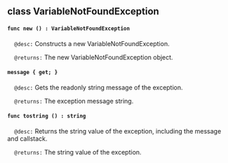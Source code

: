 ## class VariableNotFoundException

#### ```func new () : VariableNotFoundException```

&nbsp;&nbsp;&nbsp;&nbsp;```@desc:``` Constructs a new VariableNotFoundException.

&nbsp;&nbsp;&nbsp;&nbsp;```@returns:``` The new VariableNotFoundException object.

#### ```message { get; }```

&nbsp;&nbsp;&nbsp;&nbsp;```@desc:``` Gets the readonly string message of the exception.

&nbsp;&nbsp;&nbsp;&nbsp;```@returns:``` The exception message string.

#### ```func tostring () : string```

&nbsp;&nbsp;&nbsp;&nbsp;```@desc:``` Returns the string value of the exception, including the message and callstack.

&nbsp;&nbsp;&nbsp;&nbsp;```@returns:``` The string value of the exception.

